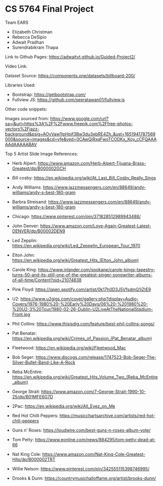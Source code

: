 # CS 5764 Final Project
Team EARS
* Elizabeth Christman
* Rebecca DeSipio
* Adwait Pradhan
* Surendrabikram Thapa

Link to Github Pages: https://adwaitvt.github.io/Guided-Project2/

Video Link: 

Dataset Source: https://components.one/datasets/billboard-200/

Libraries Used:
* Bootstrap: https://getbootstrap.com/
* Fullview JS: https://github.com/seeratawan01/fullview.js

Other code snippets: 


Images sourced from:
https://www.google.com/url?sa=i&url=https%3A%2F%2Fwww.freepik.com%2Ffree-photos-vectors%2Fjazz-background&psig=AOvVaw1lpHpjf3Bw3du3ebRE4Zh_&ust=1651941787569000&source=images&cd=vfe&ved=0CAwQjRxqFwoTCODKx_Koy_cCFQAAAAAdAAAAABAV



Top 5 Artist Slide Image References:

- Herb Alpert: https://www.amazon.com/Herb-Alpert-Tijuana-Brass-Greatest/dp/B000002GCH 

- Bill cosby: https://en.wikipedia.org/wiki/At_Last_Bill_Cosby_Really_Sings

- Andy Williams: https://www.jazzmessengers.com/en/88649/andy-williams/andy-s-best-180-gram 

- Barbra Streisand: https://www.jazzmessengers.com/en/88649/andy-williams/andy-s-best-180-gram

- Chicago: https://www.pinterest.com/pin/371828512989943488/

- John Denver: https://www.amazon.com/Love-Again-Greatest-Latest-DENVER/dp/B00002DEN9 

- Led Zepplin: https://en.wikipedia.org/wiki/Led_Zeppelin_European_Tour_1970

- Elton John: https://en.wikipedia.org/wiki/Greatest_Hits_(Elton_John_album) 

- Carole King: https://www.inlander.com/spokane/carole-kings-tapestry-turns-50-and-its-still-one-of-the-greatest-singer-songwriter-albums-of-all-time/Content?oid=21074838 

- Pink Floyd: https://open.spotify.com/artist/0k17h0D3J5VfsdmQ1iZtE9 

- U2: https://www.u2gigs.com/cover/gallery.php?display=Audio-Covers/1976-1980%20-%20Early%20Days/06%20-%201980%20-%20U2-3%20Tour/1980-02-26-Dublin-U2LiveAtTheNationalStadium-Front.jpg 

- Phil Collins: https://www.thisisdig.com/feature/best-phil-collins-songs/ 

- Pat Benatar: https://en.wikipedia.org/wiki/Crimes_of_Passion_(Pat_Benatar_album)

- Fleetwood: https://en.wikipedia.org/wiki/Fleetwood_Mac

- Bob Seger: https://www.discogs.com/release/1747523-Bob-Seger-The-Silver-Bullet-Band-Like-A-Rock

- Reba McEntire: https://en.wikipedia.org/wiki/Greatest_Hits_Volume_Two_(Reba_McEntire_album) 

- George Strait: https://www.amazon.com/7-George-Strait-1990-10-25/dp/B01MFE6G7D

- 2Pac: https://en.wikipedia.org/wiki/All_Eyez_on_Me 

- Red Hot Chilli Peppers: https://musicchartsarchive.com/artists/red-hot-chili-peppers 

- Guns n’ Roses: https://loudwire.com/best-guns-n-roses-album-vote/ 

- Tom Petty: https://www.eonline.com/news/884295/tom-petty-dead-at-66 

- Nat King Cole: https://www.amazon.com/Nat-King-Cole-Greatest-Hits/dp/B000002TRT 

- Willie Nelson: https://www.pinterest.com/pin/342555115398746995/ 

- Drooks & Dunn: https://countrymusichalloffame.org/artist/brooks-dunn/ 



